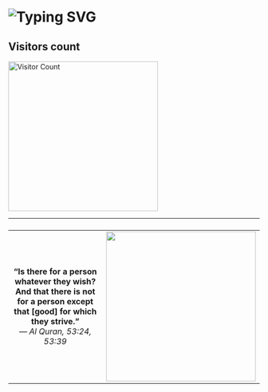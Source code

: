 <h1>
  <img 
    src="https://readme-typing-svg.demolab.com/?font=Poppins&size=40&duration=5000&pause=1000&color=FF69B4&center=true&vCenter=true&width=600&lines=Hi,+I'm+Nosratee+Jahan+Naba" 
    alt="Typing SVG" 
  />
</h1>

##  Visitors count
<p>
  <img src="https://count.getloli.com/get/@nosratee-jahan-naba?theme=miku" alt="Visitor Count" width=300" />
</p>

---
### 
<table align="center">
  <tr>
    <td>
      <p align="center">
        <strong>“Is there for a person whatever they wish?<br>
        And that there is not for a person except that [good] for which they strive.”</strong><br>
        <em>— Al Quran, 53:24, 53:39</em>
      </p>
    </td>
    <td>
      <img src="https://i.pinimg.com/originals/4d/67/0e/4d670e6307fb44c4d4b6d8d14a5661fa.gif" width="300"/>
    </td>
  </tr>
</table>

